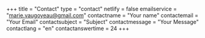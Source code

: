 +++
title = "Contact"
type = "contact"
netlify = false
emailservice = "marie.vaugoyeau@gmail.com"
contactname = "Your name"
contactemail = "Your Email"
contactsubject = "Subject"
contactmessage = "Your Message"
contactlang = "en"
contactanswertime = 24
+++
